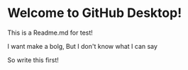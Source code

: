 # Welcome to GitHub Desktop!

This is a Readme.md for test!

I want make a bolg, But I don't know what I can say

So write this first!